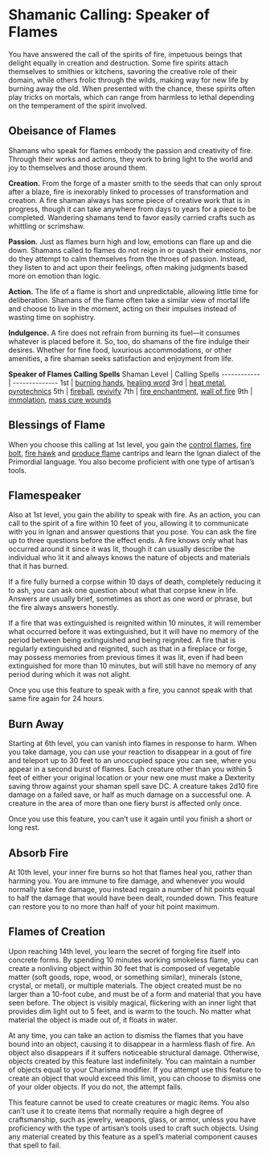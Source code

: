 # Shamanic Calling: Speaker of Flames
You have answered the call of the spirits of fire, impetuous beings that delight equally in creation and destruction. Some fire spirits attach themselves to smithies or kitchens, savoring the creative role of their domain, while others frolic through the wilds, making way for new life by burning away the old. When presented with the chance, these spirits often play tricks on mortals, which can range from harmless to lethal depending on the temperament of the spirit involved.

## Obeisance of Flames
Shamans who speak for flames embody the passion and creativity of fire. Through their works and actions, they work to bring light to the world and joy to themselves and those around them.

**Creation.** From the forge of a master smith to the seeds that can only sprout after a blaze, fire is inexorably
linked to processes of transformation and creation. A fire shaman always has some piece of creative work that is in progress, though it can take anywhere from days to years for a piece to be completed. Wandering shamans tend to favor easily carried crafts such as whittling or scrimshaw.

**Passion.** Just as flames burn high and low, emotions can flare up and die down. Shamans called to flames do not reign in or quash their emotions, nor do they attempt to calm themselves from the throes of passion. Instead, they listen to and act upon their feelings, often making judgments based more on emotion than logic.

**Action.** The life of a flame is short and unpredictable, allowing little time for deliberation. Shamans of the flame often take a similar view of mortal life and choose to live in the moment, acting on their impulses instead of wasting time on sophistry.

**Indulgence.** A fire does not refrain from burning its fuel—it consumes whatever is placed before it. So, too, do shamans of the fire indulge their desires. Whether for fine food, luxurious accommodations, or other amenities, a fire shaman seeks satisfaction and enjoyment from life.

**Speaker of Flames Calling Spells**
Shaman Level | Calling Spells
------------ | --------------
1st | [burning hands](/Magic/Spells/burning-hands.md), [healing word](/Magic/Spells/healing-word.md)
3rd | [heat metal](/Magic/Spells/heat-metal.md), [pyrotechnics](/Magic/Spells/pyrotechnics.md)
5th | [fireball](/Magic/Spells/fireball.md), [revivify](/Magic/Spells/revivify.md)
7th | [fire enchantment](/Magic/Spells/fire-enchantment.md), [wall of fire](/Magic/Spells/wall-of-fire.md)
9th | [immolation](/Magic/Spells/immolation.md), [mass cure wounds](/Magic/Spells/mass-cure-wounds.md)

## Blessings of Flame
When you choose this calling at 1st level, you gain the [control flames](/Magic/Spells/control-flames.md), [fire bolt](/Magic/Spells/fire-bolt.md), [fire hawk](/Magic/Spells/fire-hawk.md) and [produce flame](/Magic/Spells/produce-flame.md) cantrips and learn the Ignan dialect of the Primordial language. You also become proficient with one type of artisan’s tools.

## Flamespeaker
Also at 1st level, you gain the ability to speak with fire. As an action, you can call to the spirit of a fire within 10 feet of you, allowing it to communicate with you in Ignan and answer questions that you pose. You can ask the fire up to three questions before the effect ends. A fire knows only what has occurred around it since it was lit, though it can usually describe the individual who lit it and always knows the nature of objects and materials that it has burned. 

If a fire fully burned a corpse within 10 days of death, completely reducing it to ash, you can ask one question about what that corpse knew in life. Answers are usually brief, sometimes as short as one word or phrase, but the fire always answers honestly.

If a fire that was extinguished is reignited within 10 minutes, it will remember what occurred before it was extinguished, but it will have no memory of the period between being extinguished and being reignited. A fire that is regularly extinguished and reignited, such as that in a fireplace or forge, may possess memories from previous times it was lit, even if had been extinguished for more than 10 minutes, but will still have no memory of any period during which it was not alight.

Once you use this feature to speak with a fire, you cannot speak with that same fire again for 24 hours.

## Burn Away
Starting at 6th level, you can vanish into flames in response to harm. When you take damage, you can use your reaction to disappear in a gout of fire and teleport up to 30 feet to an unoccupied space you can see, where you appear in a second burst of flames. Each creature other than you within 5 feet of either your original location or your new one must make a Dexterity saving throw against your shaman spell save DC. A creature takes 2d10 fire damage on a failed save, or half as much damage on a successful one. A creature in the area of more than one fiery burst is affected only once.

Once you use this feature, you can’t use it again until you finish a short or long rest.

## Absorb Fire
At 10th level, your inner fire burns so hot that flames heal you, rather than harming you. You are immune to fire damage, and whenever you would normally take fire damage, you instead regain a number of hit points equal to half the damage that would have been dealt, rounded down. This feature can restore you to no more than half of your hit point maximum.

## Flames of Creation
Upon reaching 14th level, you learn the secret of forging fire itself into concrete forms. By spending 10 minutes working smokeless flame, you can create a nonliving object within 30 feet that is composed of vegetable matter (soft goods, rope, wood, or something similar), minerals (stone, crystal, or metal), or multiple materials. The object created must be no larger than a 10-foot cube, and must be of a form and material that you have seen before. The object is visibly magical, flickering with an inner light that provides dim light out to 5 feet, and is warm to the touch. No matter what material the object is made out of, it floats in water.

At any time, you can take an action to dismiss the flames that you have bound into an object, causing it to disappear in a harmless flash of fire. An object also disappears if it suffers noticeable structural damage. Otherwise, objects created by this feature last indefinitely. You can maintain a number of objects equal to your Charisma modifier. If you attempt use this feature to create an object that would exceed this limit, you can choose to dismiss one of your older objects. If you do not, the attempt fails.

This feature cannot be used to create creatures or magic items. You also can’t use it to create items that normally require a high degree of craftsmanship, such as jewelry, weapons, glass, or armor, unless you have proficiency with the type of artisan’s tools used to craft such objects. Using any material created by this feature as a spell’s material component causes that spell to fail.
